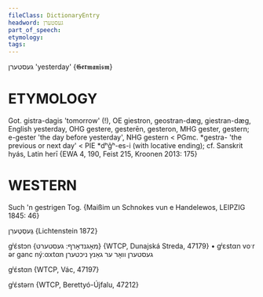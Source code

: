 ```yaml
---
fileClass: DictionaryEntry
headword: געסטערן
part_of_speech: 
etymology: 
tags: 
---
```

געסטערן
'yesterday'
{𝕲𝖊𝖗𝖒𝖆𝖓𝖎𝖘𝖒}

ETYMOLOGY
===========
Got. gistra-dagis 'tomorrow' (!), OE giestron, geostran-dæg, giestran-dæg, English yesterday, OHG gestere, gesterēn, gesteron, MHG gester, gestern; e-gester 'the day before yesterday', NHG gestern < PGmc. *gestra- 'the previous or next day' < PIE *dʰĝʰ-es-i (with locative ending); cf. Sanskrit hyás, Latin herī
{EWA 4, 190, Feist 215, Kroonen 2013: 175}

WESTERN
========

Such 'n gestrigen Tog. 
{Maißim un Schnokes vun e Handelewos, LEIPZIG 1845: 46}

גֶעסְטֶערִן {Lichtenstein 1872}

gʲɛ́stɔn {מאָגנדאָרף: געסטערט} {WTCP, Dunajská Streda, 47179}
	•	gʲɛstαn voˑr ər ganc nýːαxtαn געסטערן וואָר ער גאַנץ ניכטערן 

gʲɛ́stαn {WTCP, Vác, 47197}

gʲɛ́stərn {WTCP, Berettyó-Újfalu, 47212}
